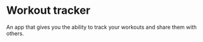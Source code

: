 # Workout tracker
An app that gives you the ability to track your workouts and share them with others.